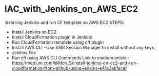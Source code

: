 # IAC_with_Jenkins_on_AWS_EC2
Installing Jenkins and run CF template on AWS EC2
STEPS:
* Install Jenkins on EC2
* Install CloudFormation plugin in Jenkins
* Run CloudFormation template using cft plugin
* Install AWS CLI
   - Use SSM Session Manager to install without any keys
* Jenkins File
* Run cft using AWS CLI Commands
Link to medium article - https://medium.com/@Moh_S/install-jenkins-on-ec2-and-run-cloudformation-from-github-using-jenkins-e41a3abfacef
